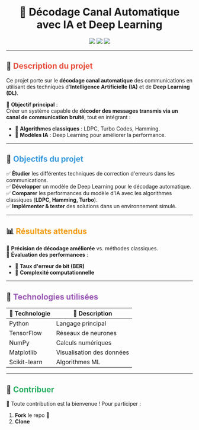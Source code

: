 <h1 align="center"> 📡 Décodage Canal Automatique avec IA et Deep Learning </h1>

<p align="center">
  <img src="https://img.shields.io/badge/Deep_Learning-%F0%9F%A7%96-red?style=for-the-badge" />
  <img src="https://img.shields.io/badge/AI-%E2%9C%A8-blue?style=for-the-badge" />
  <img src="https://img.shields.io/badge/Correction_d'erreur-%E2%9C%94-green?style=for-the-badge" />
</p>

---

## 📝 <span style="color: #E74C3C;"> Description du projet </span>  
Ce projet porte sur le **décodage canal automatique** des communications en utilisant des techniques d'**Intelligence Artificielle (IA)** et de **Deep Learning (DL)**.  

🎯 **Objectif principal** :  
Créer un système capable de **décoder des messages transmis via un canal de communication bruité**, tout en intégrant :
- 📌 **Algorithmes classiques** : LDPC, Turbo Codes, Hamming.  
- 🤖 **Modèles IA** : Deep Learning pour améliorer la performance.  

---

## 🎯 <span style="color: #3498DB;"> Objectifs du projet </span>  
✅ **Étudier** les différentes techniques de correction d'erreurs dans les communications.  
✅ **Développer** un modèle de Deep Learning pour le décodage automatique.  
✅ **Comparer** les performances du modèle d'IA avec les algorithmes classiques (**LDPC, Hamming, Turbo**).  
✅ **Implémenter & tester** des solutions dans un environnement simulé.  

---

## 📊 <span style="color: #F39C12;"> Résultats attendus </span>  
📌 **Précision de décodage améliorée** vs. méthodes classiques.  
📌 **Évaluation des performances** :  
   - 🔹 **Taux d'erreur de bit (BER)**  
   - 🔹 **Complexité computationnelle**  

---

## 📌 <span style="color: #9B59B6;"> Technologies utilisées </span>  
| 🔧 Technologie | 📌 Description |
|--------------|-------------|
| Python | Langage principal |
| TensorFlow | Réseaux de neurones |
| NumPy | Calculs numériques |
| Matplotlib | Visualisation des données |
| Scikit-learn | Algorithmes ML |

---

## 🤝 <span style="color: #27AE60;"> Contribuer </span>  
🚀 Toute contribution est la bienvenue ! Pour participer :  
1. **Fork** le repo 🚀  
2. **Clone**
